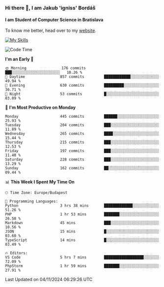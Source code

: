 ### Hi there 👋, I am Jakub 'igniss' Bordáš

#### I am Student of Computer Science in Bratislava
To know me better, head over to my [website](https://bordas.sk).

[![My Skills](https://skillicons.dev/icons?i=js,html,css,figma,svelte,java,kotlin,python,postgresql,typescript,nest,nodejs)](https://bordas.sk)


<!--START_SECTION:waka-->
![Code Time](http://img.shields.io/badge/Code%20Time-1%2C559%20hrs%209%20mins-blue)

**I'm an Early 🐤** 

```text
🌞 Morning                176 commits         ███░░░░░░░░░░░░░░░░░░░░░░   10.26 % 
🌆 Daytime                857 commits         ████████████░░░░░░░░░░░░░   49.94 % 
🌃 Evening                630 commits         █████████░░░░░░░░░░░░░░░░   36.71 % 
🌙 Night                  53 commits          █░░░░░░░░░░░░░░░░░░░░░░░░   03.09 % 
```
📅 **I'm Most Productive on Monday** 

```text
Monday                   445 commits         ██████░░░░░░░░░░░░░░░░░░░   25.93 % 
Tuesday                  204 commits         ███░░░░░░░░░░░░░░░░░░░░░░   11.89 % 
Wednesday                265 commits         ████░░░░░░░░░░░░░░░░░░░░░   15.44 % 
Thursday                 215 commits         ███░░░░░░░░░░░░░░░░░░░░░░   12.53 % 
Friday                   197 commits         ███░░░░░░░░░░░░░░░░░░░░░░   11.48 % 
Saturday                 228 commits         ███░░░░░░░░░░░░░░░░░░░░░░   13.29 % 
Sunday                   162 commits         ██░░░░░░░░░░░░░░░░░░░░░░░   09.44 % 
```


📊 **This Week I Spent My Time On** 

```text
🕑︎ Time Zone: Europe/Budapest

💬 Programming Languages: 
Python                   3 hrs 38 mins       █████████████░░░░░░░░░░░░   51.26 % 
PHP                      1 hr 53 mins        ███████░░░░░░░░░░░░░░░░░░   26.58 % 
Markdown                 45 mins             ███░░░░░░░░░░░░░░░░░░░░░░   10.56 % 
JSON                     15 mins             █░░░░░░░░░░░░░░░░░░░░░░░░   03.60 % 
TypeScript               14 mins             █░░░░░░░░░░░░░░░░░░░░░░░░   03.49 % 

🔥 Editors: 
VS Code                  5 hrs 7 mins        ██████████████████░░░░░░░   72.09 % 
PhpStorm                 1 hr 59 mins        ███████░░░░░░░░░░░░░░░░░░   27.91 % 
```


 Last Updated on 04/11/2024 06:29:26 UTC
<!--END_SECTION:waka-->
